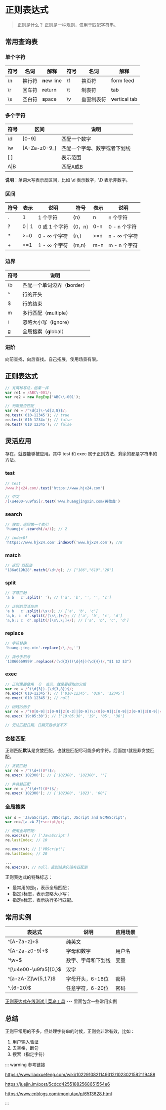 # 正则表达式

> 正则是什么？ 正则是一种规则，仅用于匹配字符串。

## 常用查询表

### 单个字符

| 符号 | 名词 | 解释 |    符号 | 名词 | 解释 |
| ---- | ---- | ---- | ---- | ---- | ---- |
| \n | 换行符 | **n**ew line | \f | 换页符     | **f**orm feed |
| \r | 回车符 | **r**eturn | \t | 制表符 | **t**ab |
| \s | 空白符 | **s**pace | \v | 垂直制表符 | **v**ertical tab |

### 多个字符

| 符号 |       区间             |   说明       |
| ---- | ---------------------------- | ------------- |
| \d   |         [0-9]           |   匹配一个数字     |
| \w   |[A-Za-z0-9\_]   | 匹配一个字母、数字或者下划线|
| [ ]  |                    |       表示范围          |
| A\|B |                |      匹配A或B         |
**说明**：单词大写表示反区间，比如 \d  表示数字，\D 表示非数字。

### 区间

| 符号 | 表示       |    说明      |  符号 | 表示     |    说明     |
| ---- | ----------|----- | ------------ | ---------|------- |
| .    | 1         | 1 个字符 |{n}|n|n 个字符|
| ?    | 0 \| 1    | 0 或 1 个字符 |{0，n}  | 0-n        | 0 - n 个字符 |
| *    | \>=0      |  0 - ∞ 个字符  |{n,}  | \>=n       | n - ∞ 个字符 |
| +    | \>=1      | 1 - ∞ 个字符 |{m,n}   | m-n        | m - n 个字符 |

### 边界
| 符号 |   说明       |
| ---- | ------------- |
| \b   |      匹配一个单词边界（**b**order）      |
| ^    |       行的开头           |
| $    |        行的结束         |
| m | 多行匹配（**m**ultiple） |
| i | 忽略大小写（**i**gnore） |
| g | 全局搜索（**g**lobal） |

### 进阶

向前查找，向后查找。自己拓展，使用场景有限。

## 正则表达式

```js
// 有两种写法，结果一样
var re1 = /ABC\-001/;
var re2 = new RegExp('ABC\\-001');

// 判断是否匹配
var re = /^\d{3}\-\d{3,8}$/;
re.test('010-12345'); // true
re.test('010-1234x'); // false
re.test('010 12345'); // false
```

## 灵活应用

存在，就要能够被应用。其中 test 和 exec 属于正则方法，剩余的都是字符串的方法。

### test

```js
// test
/www.hjx24.com/.test('https://www.hjx24.com')

// 中文
/[\u4e00-\u9fa5]/.test('www.huangjingxin.com/黄敬鑫')
```

### search

```js
// 搜索，返回第一个索引
'huangjx'.search(/a/i); // 2

// indexOf
'https://www.hjx24.com'.indexOf('www.hjx24.com'); //8
```

### match

```js
// 返回 匹配值
"186a619b28".match(/\d+/g); // ["186","619","28"] 
```

### split

```js
// 字符匹配
'a b   c'.split(' '); // ['a', 'b', '', '', 'c']

// 正则的灵活应用
'a b   c'.split(/\s+/); // ['a', 'b', 'c']
'a,b, c  d'.split(/[\s\,]+/); // ['a', 'b', 'c', 'd']
'a,b;; c  d'.split(/[\s\,\;]+/); // ['a', 'b', 'c', 'd']
```

### replace

```js
// 字符替换
'huang-jing-xin'.replace(/\-/g,'')

// 拆分手机号
'13866669999'.replace(/(\d{3})(\d{4})(\d{4})/,"$1 $2 $3")
```

### exec

```js
// 正则里面使用 （） 表示，就是要提取的分组
var re = /^(\d{3})-(\d{3,8})$/;
re.exec('010-12345'); // ['010-12345', '010', '12345']
re.exec('010 12345'); // null

// 凶残的例子
var re = /^(0[0-9]|1[0-9]|2[0-3]|[0-9])\:(0[0-9]|1[0-9]|2[0-9]|3[0-9]|4[0-9]|5[0-9]|[0-9])\:(0[0-9]|1[0-9]|2[0-9]|3[0-9]|4[0-9]|5[0-9]|[0-9])$/;
re.exec('19:05:30'); // ['19:05:30', '19', '05', '30']

// 无法匹配日期，日期天数参差不齐
```

### 贪婪匹配

正则匹配**默认**是贪婪匹配，也就是匹配尽可能多的字符。后面加`?`就是非贪婪匹配。

```js
// 贪婪匹配
var re = /^(\d+)(0*)$/;
re.exec('102300'); // ['102300', '102300', '']

// 非贪婪匹配
var re = /^(\d+?)(0*)$/;
re.exec('102300'); // ['102300', '1023', '00']
```

### 全局搜索

```js
var s = 'JavaScript, VBScript, JScript and ECMAScript';
var re=/[a-zA-Z]+script/gi;

// 使用全局匹配:
re.exec(s); // ['JavaScript']
re.lastIndex; // 10

re.exec(s); // ['VBScript']
re.lastIndex; // 20

...
re.exec(s); // null，直到结束仍没有匹配到
```

正则表达式的特殊标志：

- 最常用的是`g`，表示全局匹配；
- 指定`i`标志，表示忽略大小写；
- 指定`m`标志，表示执行多行匹配。

## 常用实例

| 表达式                | 说明               | 应用场景 |
| --------------------- | ------------------ | -------- |
| ^[A-Za-z]+$           | 纯英文             |          |
| ^[A-Za-z0-9]+$        | 字母和数字         | 用户名   |
| ^\w+$                 | 数字、字母和下划线 | 变量     |
| ^[\u4e00-\u9fa5]{0,}$ | 汉字               |          |
| ^[a-zA-Z]\w{5,17}$    | 字母开头，6-18位   | 密码     |
| ^.{6-20}$             | 任意字符，6-20位   | 密码     |

[正则表达式在线测试 | 菜鸟工具](https://c.runoob.com/front-end/854)  --- 里面包含一些常用实例

## 总结

正则平常用的不多，但处理字符串的时候，正则会非常有效，比如：

1. 用户输入验证
2. 去空格，断句
3. 搜索（指定字符）

::: warning 参考链接

<https://www.liaoxuefeng.com/wiki/1022910821149312/1023021582119488>

<https://juejin.im/post/5cdcd42551882568651554e6>

<https://www.cnblogs.com/moqiutao/p/6513628.html>

:::







